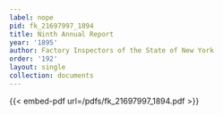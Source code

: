 ```yaml
---
label: nope
pid: fk_21697997_1894
title: Ninth Annual Report
year: '1895'
author: Factory Inspectors of the State of New York
order: '192'
layout: single
collection: documents
---
```



{{< embed-pdf url=/pdfs/fk_21697997_1894.pdf >}}